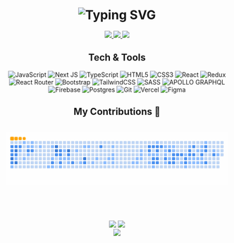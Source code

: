 <h1 align="center">
 <img src="https://readme-typing-svg.demolab.com?font=SF+Pro+Display&weight=600&pause=1000&color=268BD2&background=0D1117&center=true&vCenter=true&width=480&lines=Hi+!+There++%F0%9F%91%8B+%F0%9F%91%8B+%F0%9F%91%8B;I+am+Navdeeep" alt="Typing SVG" />
</h1> 

<div align="center"> 
  <a href="mailto:navdeep3589@gmail.com">
    <img src="https://img.shields.io/badge/Gmail-333333?style=for-the-badge&logo=gmail&logoColor=red" />
  </a>
  <a href="https://linkedin.com/in/navdeep1840" target="_blank">
    <img src="https://img.shields.io/badge/LinkedIn-0077B5?style=for-the-badge&logo=linkedin&logoColor=white" target="_blank" />
  </a>
  <a href="https://navdeep.vercel.app" target="_blank">
     <img src="https://img.shields.io/badge/Portfolio-FF5722?style=for-the-badge&logo=todoist&logoColor=white" target="_blank" /> 
  </a>
</div>

 <h2 align="center"> Tech & Tools </h2>
 <div align="center">
   
  ![JavaScript](https://img.shields.io/badge/javascript-%23323330.svg?style=for-the-badge&logo=javascript&logoColor=%23F7DF1E)
  ![Next JS](https://img.shields.io/badge/Next-black?style=for-the-badge&logo=next.js&logoColor=white)
  ![TypeScript](https://img.shields.io/badge/typescript-%23007ACC.svg?style=for-the-badge&logo=typescript&logoColor=white)
  ![HTML5](https://img.shields.io/badge/html5-%23E34F26.svg?style=for-the-badge&logo=html5&logoColor=white)
  ![CSS3](https://img.shields.io/badge/css3-%231572B6.svg?style=for-the-badge&logo=css3&logoColor=white)
  ![React](https://img.shields.io/badge/react-%2320232a.svg?style=for-the-badge&logo=react&logoColor=%2361DAFB)
  ![Redux](https://img.shields.io/badge/redux-%23593d88.svg?style=for-the-badge&logo=redux&logoColor=white)
  ![React Router](https://img.shields.io/badge/React_Router-CA4245?style=for-the-badge&logo=react-router&logoColor=white)
  ![Bootstrap](https://img.shields.io/badge/bootstrap-%238511FA.svg?style=for-the-badge&logo=bootstrap&logoColor=white)
  ![TailwindCSS](https://img.shields.io/badge/tailwindcss-%2338B2AC.svg?style=for-the-badge&logo=tailwind-css&logoColor=white)
  ![SASS](https://img.shields.io/badge/SASS-hotpink.svg?style=for-the-badge&logo=SASS&logoColor=white)
  ![APOLLO GRAPHQL](https://img.shields.io/badge/Apollo%20GraphQL-311C87?&style=for-the-badge&logo=Apollo%20GraphQL&logoColor=white)
  ![Firebase](https://img.shields.io/badge/Firebase-039BE5?style=for-the-badge&logo=Firebase&logoColor=white)
  ![Postgres](https://img.shields.io/badge/postgres-%23316192.svg?style=for-the-badge&logo=postgresql&logoColor=white)
  ![Git](https://img.shields.io/badge/git-%23F05033.svg?style=for-the-badge&logo=git&logoColor=white)
  ![Vercel](https://img.shields.io/badge/vercel-%23000000.svg?style=for-the-badge&logo=vercel&logoColor=white)
  ![Figma](https://img.shields.io/badge/figma-%23F24E1E.svg?style=for-the-badge&logo=figma&logoColor=white)

 </div>


 <div align="center">
  <h2> My Contributions 🐍</h2>
  <br>
  <img alt="snake eating my contributions" src="https://github.com/navdeep1840/navdeep1840/blob/output/github-contribution-grid-snake.gif" />
  
  <br/><br/><br/>
</div>

<div align="center">
  <img height="200" src="https://streak-stats.demolab.com?user=navdeep1840&theme=react" />
  <img height="200" src="https://github-readme-streak-stats.herokuapp.com/?user=navdeep1840&show_icons=true&theme=react&hide_border=true"/> 
   <br/>
   <img src="https://github-readme-stats.vercel.app/api/top-langs?username=navdeep1840&layout=compact&langs_count=8&card_width=320&theme=react&hide_border=true" />
 </div>

